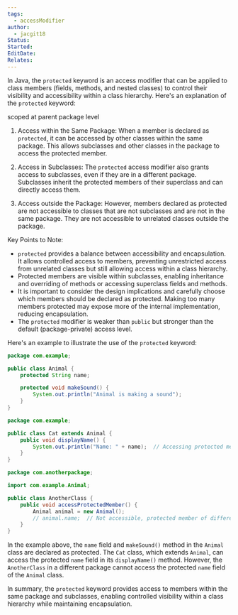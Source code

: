 ```yaml
---
tags:
  - accessModifier
author:
  - jacgit18
Status: 
Started: 
EditDate: 
Relates:
---
```

In Java, the `protected` keyword is an access modifier that can be applied to class members (fields, methods, and nested classes) to control their visibility and accessibility within a class hierarchy. Here's an explanation of the `protected` keyword:

scoped at parent package level

1. Access within the Same Package: When a member is declared as `protected`, it can be accessed by other classes within the same package. This allows subclasses and other classes in the package to access the protected member.

2. Access in Subclasses: The `protected` access modifier also grants access to subclasses, even if they are in a different package. Subclasses inherit the protected members of their superclass and can directly access them.

3. Access outside the Package: However, members declared as protected are not accessible to classes that are not subclasses and are not in the same package. They are not accessible to unrelated classes outside the package.

Key Points to Note:
- `protected` provides a balance between accessibility and encapsulation. It allows controlled access to members, preventing unrestricted access from unrelated classes but still allowing access within a class hierarchy.
- Protected members are visible within subclasses, enabling inheritance and overriding of methods or accessing superclass fields and methods.
- It is important to consider the design implications and carefully choose which members should be declared as protected. Making too many members protected may expose more of the internal implementation, reducing encapsulation.
- The `protected` modifier is weaker than `public` but stronger than the default (package-private) access level.

Here's an example to illustrate the use of the `protected` keyword:

```java
package com.example;

public class Animal {
    protected String name;

    protected void makeSound() {
        System.out.println("Animal is making a sound");
    }
}

package com.example;

public class Cat extends Animal {
    public void displayName() {
        System.out.println("Name: " + name);  // Accessing protected member from superclass
    }
}

package com.anotherpackage;

import com.example.Animal;

public class AnotherClass {
    public void accessProtectedMember() {
        Animal animal = new Animal();
        // animal.name;  // Not accessible, protected member of different package
    }
}
```

In the example above, the `name` field and `makeSound()` method in the `Animal` class are declared as protected. The `Cat` class, which extends `Animal`, can access the protected `name` field in its `displayName()` method. However, the `AnotherClass` in a different package cannot access the protected `name` field of the `Animal` class.

In summary, the `protected` keyword provides access to members within the same package and subclasses, enabling controlled visibility within a class hierarchy while maintaining encapsulation.